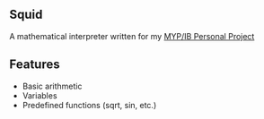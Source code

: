 ## Squid
 A mathematical interpreter written for my [MYP/IB Personal Project](https://www.ibo.org/programmes/middle-years-programme/assessment-and-exams/personal-project/)



## Features
- Basic arithmetic
- Variables
- Predefined functions (sqrt, sin, etc.)
